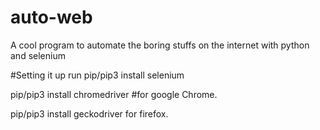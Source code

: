 # auto-web
A cool program to automate the boring stuffs on the internet with python and selenium

#Setting it up
run pip/pip3 install selenium

pip/pip3 install chromedriver #for google Chrome.

pip/pip3 install geckodriver for firefox.
